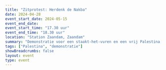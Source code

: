 ```yaml
---
title: "Zitprotest: Herdenk de Nakba"
date: 2024-04-28
event_start_date: 2024-05-15
event_end_date: 
event_start_time: "17.30 uur"
event_end_time: "18.30 uur"
location: "Station Zaandam, Zaandam"
summary: "Demonstratie voor een staakt-het-vuren en een vrij Palestina, met speciale aandacht voor het herdenken van de Nakba."
tags: ["Palestina", "demonstratie"]
showBreadcrumbs: false
layout: event
type: event
---
```

